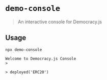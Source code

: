 # `demo-console`

> An interactive console for Democracy.js

## Usage

```
npx demo-console
```

```
Welcome to Democracy.js Console
>
```

```
> deployed('ERC20')
```

